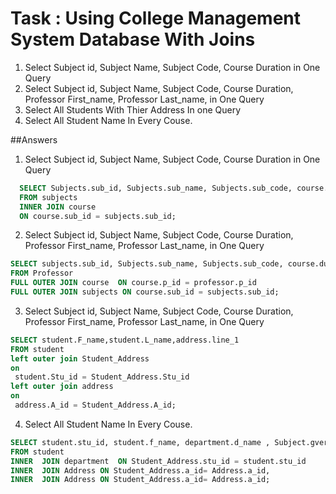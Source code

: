 # Task  : Using College Management System Database With Joins
  1. Select Subject id, Subject Name, Subject Code, Course Duration in One Query
  2. Select Subject id, Subject Name, Subject Code, Course Duration, Professor First_name, Professor Last_name, in One Query
  3. Select All Students With Thier Address In one Query
  4. Select All Student Name In Every Couse.


##Answers

1. Select Subject id, Subject Name, Subject Code, Course Duration in One Query

```sql
  SELECT Subjects.sub_id, Subjects.sub_name, Subjects.sub_code, course.duration
  FROM subjects 
  INNER JOIN course
  ON course.sub_id = subjects.sub_id;
```
  
2. Select Subject id, Subject Name, Subject Code, Course Duration, Professor First_name, Professor Last_name, in One Query
```sql
SELECT subjects.sub_id, Subjects.sub_name, Subjects.sub_code, course.duration, Professor.F_Name, Professor.L_Name
FROM Professor 
FULL OUTER JOIN course  ON course.p_id = professor.p_id
FULL OUTER JOIN subjects ON course.sub_id = subjects.sub_id;
```

3. Select Subject id, Subject Name, Subject Code, Course Duration, Professor First_name, Professor Last_name, in One Query
```sql
SELECT student.F_name,student.L_name,address.line_1
FROM student
left outer join Student_Address
on
 student.Stu_id = Student_Address.Stu_id
left outer join address
on
 address.A_id = Student_Address.A_id;
```

4. Select All Student Name In Every Couse.
```sql
SELECT student.stu_id, student.f_name, department.d_name , Subject.gvernorate, Address.city, Address.line_1, Student_Address.Stu_A_id
FROM student
INNER  JOIN department  ON Student_Address.stu_id = student.stu_id
INNER  JOIN Address ON Student_Address.a_id= Address.a_id,
INNER  JOIN Address ON Student_Address.a_id= Address.a_id;
```


